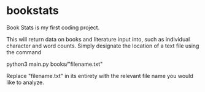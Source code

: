 # bookstats

Book Stats is my first coding project.

This will return data on books and literature input into, such as individual character and word counts. Simply designate the location of a text file using the command 

python3 main.py books/"filename.txt"

Replace "filename.txt" in its entirety with the relevant file name you would like to analyze.
